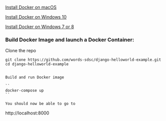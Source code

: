 [Install Docker on macOS](https://runnable.com/docker/install-docker-on-macos)

[Install Docker on Windows 10](https://runnable.com/docker/install-docker-on-windows-10)

[Install Docker on Windows 7 or 8](https://docs.docker.com/toolbox/toolbox_install_windows/)


### Build Docker Image and launch a Docker Container:

Clone the repo

```
git clone https://github.com/words-sdsc/django-helloworld-example.git
cd django-helloworld-example
```

```

Build and run Docker image

``
docker-compose up
``

You should now be able to go to

```
http://localhost:8000
```


